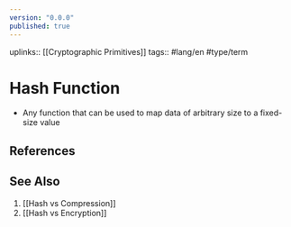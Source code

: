 ```yaml
---
version: "0.0.0"
published: true
---
```

uplinks:: [[Cryptographic Primitives]]
tags:: #lang/en #type/term
# Hash Function
- Any function that can be used to map data of arbitrary size to a fixed-size value
## References

## See Also
1. [[Hash vs Compression]]
2. [[Hash vs Encryption]]